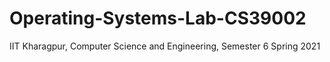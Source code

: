 # Operating-Systems-Lab-CS39002

IIT Kharagpur,
Computer Science and Engineering,
Semester 6
Spring 2021